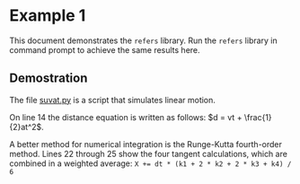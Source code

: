 # Example 1
This document demonstrates the `refers` library. 
Run the `refers` library in command prompt to achieve the same results here.

## Demostration
The file [suvat.py](src/suvat.py) is a script that simulates linear motion.

On line 14 the distance equation is written as follows: $d = vt + \frac{1}{2}at^2$. 

A better method for numerical integration is the Runge-Kutta fourth-order method. 
Lines 22 through 25 show the four tangent calculations, which are combined in a weighted average:
`X += dt * (k1 + 2 * k2 + 2 * k3 + k4) / 6`